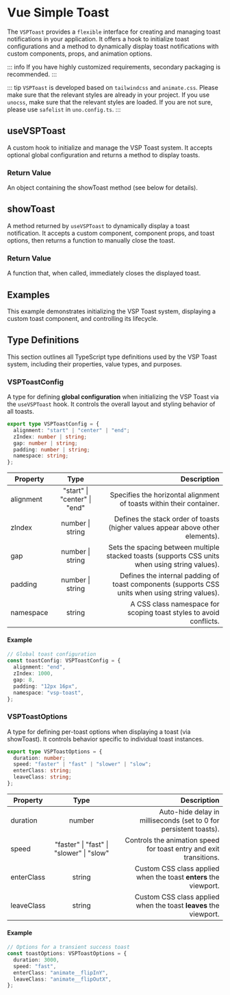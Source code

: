 # Vue Simple Toast

The `VSPToast` provides a `flexible` interface for creating and managing toast notifications in your application. It offers a hook to initialize toast configurations and a method to dynamically display toast notifications with custom components, props, and animation options.

::: info
If you have highly customized requirements, secondary packaging is recommended.
:::

::: tip
`VSPToast` is developed based on `tailwindcss` and `animate.css`. Please make sure that the relevant styles are already in your project. If you use `unocss`, make sure that the relevant styles are loaded. If you are not sure, please use `safelist` in `uno.config.ts`.
:::

## useVSPToast

A custom hook to initialize and manage the VSP Toast system. It accepts optional global configuration and returns a method to display toasts.

### Return Value

An object containing the showToast method (see below for details).

## showToast

A method returned by `useVSPToast` to dynamically display a toast notification. It accepts a custom component, component props, and toast options, then returns a function to manually close the toast.

### Return Value

A function that, when called, immediately closes the displayed toast.

## Examples

This example demonstrates initializing the VSP Toast system, displaying a custom toast component, and controlling its lifecycle.

<!-- <DemoPreview dir="demos/vsp-toast" /> -->

## Type Definitions

This section outlines all TypeScript type definitions used by the VSP Toast system, including their properties, value types, and purposes.

### VSPToastConfig

A type for defining **global configuration** when initializing the VSP Toast via the `useVSPToast` hook. It controls the overall layout and styling behavior of all toasts.

```ts
export type VSPToastConfig = {
  alignment: "start" | "center" | "end";
  zIndex: number | string;
  gap: number | string;
  padding: number | string;
  namespace: string;
};
```

| Property  |             Type             |                                                                                     Description |
| --------- | :--------------------------: | ----------------------------------------------------------------------------------------------: |
| alignment | "start" \| "center" \| "end" |                            Specifies the horizontal alignment of toasts within their container. |
| zIndex    |       number \| string       |                  Defines the stack order of toasts (higher values appear above other elements). |
| gap       |       number \| string       | Sets the spacing between multiple stacked toasts (supports CSS units when using string values). |
| padding   |       number \| string       | Defines the internal padding of toast components (supports CSS units when using string values). |
| namespace |            string            |                              A CSS class namespace for scoping toast styles to avoid conflicts. |

#### Example

```ts
// Global toast configuration
const toastConfig: VSPToastConfig = {
  alignment: "end",
  zIndex: 1000,
  gap: 8,
  padding: "12px 16px",
  namespace: "vsp-toast",
};
```

### VSPToastOptions

A type for defining per-toast options when displaying a toast (via showToast). It controls behavior specific to individual toast instances.

```ts
export type VSPToastOptions = {
  duration: number;
  speed: "faster" | "fast" | "slower" | "slow";
  enterClass: string;
  leaveClass: string;
};
```

| Property   |                   Type                   |                                                        Description |
| ---------- | :--------------------------------------: | -----------------------------------------------------------------: |
| duration   |                  number                  |  Auto-hide delay in milliseconds (set to 0 for persistent toasts). |
| speed      | "faster" \| "fast" \| "slower" \| "slow" | Controls the animation speed for toast entry and exit transitions. |
| enterClass |                  string                  |   Custom CSS class applied when the toast **enters** the viewport. |
| leaveClass |                  string                  |   Custom CSS class applied when the toast **leaves** the viewport. |

#### Example

```ts
// Options for a transient success toast
const toastOptions: VSPToastOptions = {
  duration: 3000,
  speed: "fast",
  enterClass: "animate__flipInY",
  leaveClass: "animate__flipOutX",
};
```
